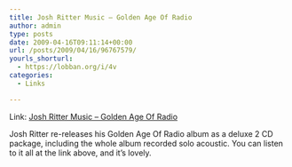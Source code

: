 ```yaml
---
title: Josh Ritter Music – Golden Age Of Radio
author: admin
type: posts
date: 2009-04-16T09:11:14+00:00
url: /posts/2009/04/16/96767579/
yourls_shorturl:
  - https://lobban.org/i/4v
categories:
  - Links

---
```

Link: [Josh Ritter Music &#8211; Golden Age Of Radio][1]

Josh Ritter re-releases his Golden Age Of Radio album as a deluxe 2 CD package, including the whole album recorded solo acoustic. You can listen to it all at the link above, and it&#8217;s lovely.

 [1]: http://www.joshritter.com/mp3store/goldenageofradio/